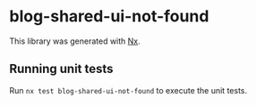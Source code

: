 # blog-shared-ui-not-found

This library was generated with [Nx](https://nx.dev).

## Running unit tests

Run `nx test blog-shared-ui-not-found` to execute the unit tests.
